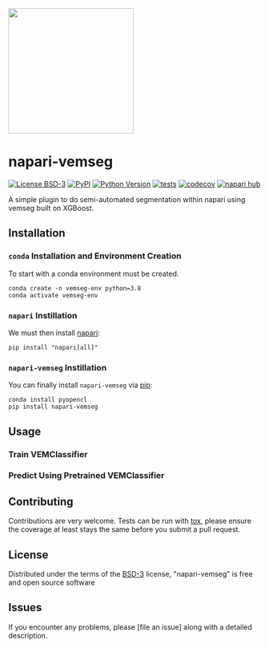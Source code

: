 
<img width="250"  src="https://github.com/MatousE/napari-vemseg/blob/main/images/VEMSEG-FINAL.svg"> 

# napari-vemseg


[![License BSD-3](https://img.shields.io/pypi/l/napari-vemseg.svg?color=green)](https://github.com/MatousE/napari-vemseg/raw/main/LICENSE)
[![PyPI](https://img.shields.io/pypi/v/napari-vemseg.svg?color=green)](https://pypi.org/project/napari-vemseg)
[![Python Version](https://img.shields.io/pypi/pyversions/napari-vemseg.svg?color=green)](https://python.org)
[![tests](https://github.com/MatousE/napari-vemseg/workflows/tests/badge.svg)](https://github.com/MatousE/napari-vemseg/actions)
[![codecov](https://codecov.io/gh/MatousE/napari-vemseg/branch/main/graph/badge.svg)](https://codecov.io/gh/MatousE/napari-vemseg)
[![napari hub](https://img.shields.io/endpoint?url=https://api.napari-hub.org/shields/napari-vemseg)](https://napari-hub.org/plugins/napari-vemseg)

A simple plugin to do semi-automated segmentation within napari using vemseg built on
XGBoost.

## Installation
### `conda` Installation and Environment Creation
To start with a conda environment must be created.
```
conda create -n vemseg-env python=3.8
conda activate vemseg-env
```
### `napari` Instillation
We must then install [napari]:

```
pip install "napari[all]"
```
### `napari-vemseg` Instillation
You can finally install `napari-vemseg` via [pip]:
```
conda install pyopencl
pip install napari-vemseg
```
## Usage
### Train VEMClassifier

### Predict Using Pretrained VEMClassifier


## Contributing

Contributions are very welcome. Tests can be run with [tox], please ensure
the coverage at least stays the same before you submit a pull request.

## License

Distributed under the terms of the [BSD-3] license,
"napari-vemseg" is free and open source software

## Issues

If you encounter any problems, please [file an issue] along with a detailed description.

[napari]: https://github.com/napari/napari
[Cookiecutter]: https://github.com/audreyr/cookiecutter
[@napari]: https://github.com/napari
[MIT]: http://opensource.org/licenses/MIT
[BSD-3]: http://opensource.org/licenses/BSD-3-Clause
[GNU GPL v3.0]: http://www.gnu.org/licenses/gpl-3.0.txt
[GNU LGPL v3.0]: http://www.gnu.org/licenses/lgpl-3.0.txt
[Apache Software License 2.0]: http://www.apache.org/licenses/LICENSE-2.0
[Mozilla Public License 2.0]: https://www.mozilla.org/media/MPL/2.0/index.txt
[cookiecutter-napari-plugin]: https://github.com/napari/cookiecutter-napari-plugin

[napari]: https://github.com/napari/napari
[tox]: https://tox.readthedocs.io/en/latest/
[pip]: https://pypi.org/project/pip/
[PyPI]: https://pypi.org/
